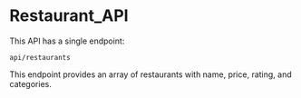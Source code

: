 # Restaurant_API

This API has a single endpoint:

`api/restaurants`

This endpoint provides an array of restaurants with name, price, rating, and categories. 
